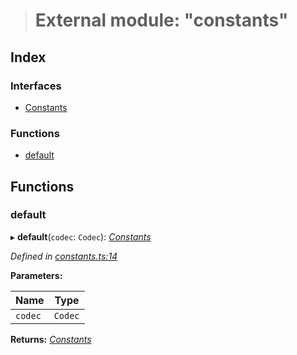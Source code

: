 > # External module: "constants"

## Index

### Interfaces

* [Constants](../interfaces/_constants_.constants.md)

### Functions

* [default](_constants_.md#default)

## Functions

###  default

▸ **default**(`codec`: `Codec`): *[Constants](../interfaces/_constants_.constants.md)*

*Defined in [constants.ts:14](https://github.com/polkadot-js/common/blob/808b633/packages/trie-db/src/constants.ts#L14)*

**Parameters:**

Name | Type |
------ | ------ |
`codec` | `Codec` |

**Returns:** *[Constants](../interfaces/_constants_.constants.md)*